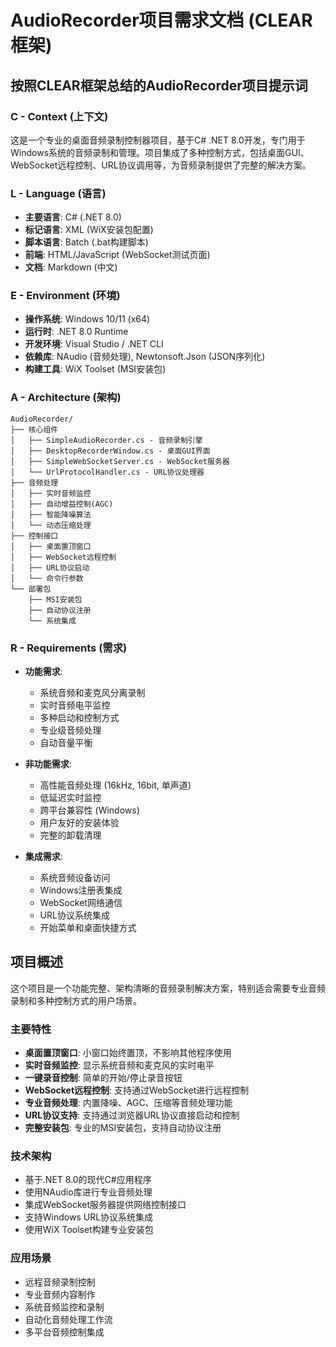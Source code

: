 # AudioRecorder项目需求文档 (CLEAR框架)

## 按照CLEAR框架总结的AudioRecorder项目提示词

### **C - Context (上下文)**
这是一个专业的桌面音频录制控制器项目，基于C# .NET 8.0开发，专门用于Windows系统的音频录制和管理。项目集成了多种控制方式，包括桌面GUI、WebSocket远程控制、URL协议调用等，为音频录制提供了完整的解决方案。

### **L - Language (语言)**
- **主要语言**: C# (.NET 8.0)
- **标记语言**: XML (WiX安装包配置)
- **脚本语言**: Batch (.bat构建脚本)
- **前端**: HTML/JavaScript (WebSocket测试页面)
- **文档**: Markdown (中文)

### **E - Environment (环境)**
- **操作系统**: Windows 10/11 (x64)
- **运行时**: .NET 8.0 Runtime
- **开发环境**: Visual Studio / .NET CLI
- **依赖库**: NAudio (音频处理), Newtonsoft.Json (JSON序列化)
- **构建工具**: WiX Toolset (MSI安装包)

### **A - Architecture (架构)**
```
AudioRecorder/
├── 核心组件
│   ├── SimpleAudioRecorder.cs - 音频录制引擎
│   ├── DesktopRecorderWindow.cs - 桌面GUI界面
│   ├── SimpleWebSocketServer.cs - WebSocket服务器
│   └── UrlProtocolHandler.cs - URL协议处理器
├── 音频处理
│   ├── 实时音频监控
│   ├── 自动增益控制(AGC)
│   ├── 智能降噪算法
│   └── 动态压缩处理
├── 控制接口
│   ├── 桌面置顶窗口
│   ├── WebSocket远程控制
│   ├── URL协议启动
│   └── 命令行参数
└── 部署包
    ├── MSI安装包
    ├── 自动协议注册
    └── 系统集成
```

### **R - Requirements (需求)**
- **功能需求**:
  - 系统音频和麦克风分离录制
  - 实时音频电平监控
  - 多种启动和控制方式
  - 专业级音频处理
  - 自动音量平衡

- **非功能需求**:
  - 高性能音频处理 (16kHz, 16bit, 单声道)
  - 低延迟实时监控
  - 跨平台兼容性 (Windows)
  - 用户友好的安装体验
  - 完整的卸载清理

- **集成需求**:
  - 系统音频设备访问
  - Windows注册表集成
  - WebSocket网络通信
  - URL协议系统集成
  - 开始菜单和桌面快捷方式

## 项目概述

这个项目是一个功能完整、架构清晰的音频录制解决方案，特别适合需要专业音频录制和多种控制方式的用户场景。

### 主要特性
- **桌面置顶窗口**: 小窗口始终置顶，不影响其他程序使用
- **实时音频监控**: 显示系统音频和麦克风的实时电平
- **一键录音控制**: 简单的开始/停止录音按钮
- **WebSocket远程控制**: 支持通过WebSocket进行远程控制
- **专业音频处理**: 内置降噪、AGC、压缩等音频处理功能
- **URL协议支持**: 支持通过浏览器URL协议直接启动和控制
- **完整安装包**: 专业的MSI安装包，支持自动协议注册

### 技术架构
- 基于.NET 8.0的现代C#应用程序
- 使用NAudio库进行专业音频处理
- 集成WebSocket服务器提供网络控制接口
- 支持Windows URL协议系统集成
- 使用WiX Toolset构建专业安装包

### 应用场景
- 远程音频录制控制
- 专业音频内容制作
- 系统音频监控和录制
- 自动化音频处理工作流
- 多平台音频控制集成
